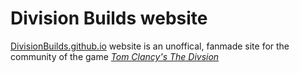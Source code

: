 # Division Builds website
[DivisionBuilds.github.io](https://divisionbuilds.github.io) website is an unoffical, fanmade site for the community of the game [*Tom Clancy's The Divsion*](http://thedivisiongame.com)
